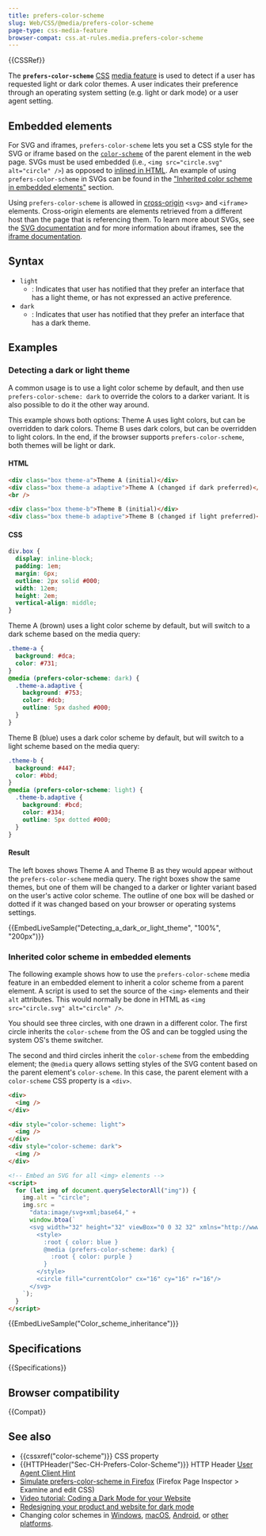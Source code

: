 ```yaml
---
title: prefers-color-scheme
slug: Web/CSS/@media/prefers-color-scheme
page-type: css-media-feature
browser-compat: css.at-rules.media.prefers-color-scheme
---
```


{{CSSRef}}

The **`prefers-color-scheme`** [CSS](/en-US/docs/Web/CSS) [media feature](/en-US/docs/Web/CSS/CSS_media_queries/Using_media_queries#targeting_media_features) is used to detect if a user has requested light or dark color themes.
A user indicates their preference through an operating system setting (e.g. light or dark mode) or a user agent setting.

## Embedded elements

For SVG and iframes, `prefers-color-scheme` lets you set a CSS style for the SVG or iframe based on the [`color-scheme`](/en-US/docs/Web/CSS/color-scheme) of the parent element in the web page.
SVGs must be used embedded (i.e., `<img src="circle.svg" alt="circle" />`) as opposed to [inlined in HTML](/en-US/docs/Web/SVG/Tutorial/SVG_In_HTML_Introduction#basic_example).
An example of using `prefers-color-scheme` in SVGs can be found in the ["Inherited color scheme in embedded elements"](#inherited_color_scheme_in_embedded_elements) section.

Using `prefers-color-scheme` is allowed in [cross-origin](/en-US/docs/Web/Security/Same-origin_policy#cross-origin_network_access) `<svg>` and `<iframe>` elements. Cross-origin elements are elements retrieved from a different host than the page that is referencing them.
To learn more about SVGs, see the [SVG documentation](/en-US/docs/Web/SVG) and for more information about iframes, see the [iframe documentation](/en-US/docs/Web/HTML/Element/iframe).

## Syntax

- `light`
  - : Indicates that user has notified that they prefer an interface that has a light theme, or has not expressed an active preference.
- `dark`
  - : Indicates that user has notified that they prefer an interface that has a dark theme.

## Examples

### Detecting a dark or light theme

A common usage is to use a light color scheme by default, and then use `prefers-color-scheme: dark` to override the colors to a darker variant. It is also possible to do it the other way around.

This example shows both options: Theme A uses light colors, but can be overridden to dark colors. Theme B uses dark colors, but can be overridden to light colors. In the end, if the browser supports `prefers-color-scheme`, both themes will be light or dark.

#### HTML

```html
<div class="box theme-a">Theme A (initial)</div>
<div class="box theme-a adaptive">Theme A (changed if dark preferred)</div>
<br />

<div class="box theme-b">Theme B (initial)</div>
<div class="box theme-b adaptive">Theme B (changed if light preferred)</div>
```

#### CSS

```css hidden
div.box {
  display: inline-block;
  padding: 1em;
  margin: 6px;
  outline: 2px solid #000;
  width: 12em;
  height: 2em;
  vertical-align: middle;
}
```

Theme A (brown) uses a light color scheme by default, but will switch to a dark scheme based on the media query:

```css
.theme-a {
  background: #dca;
  color: #731;
}
@media (prefers-color-scheme: dark) {
  .theme-a.adaptive {
    background: #753;
    color: #dcb;
    outline: 5px dashed #000;
  }
}
```

Theme B (blue) uses a dark color scheme by default, but will switch to a light scheme based on the media query:

```css
.theme-b {
  background: #447;
  color: #bbd;
}
@media (prefers-color-scheme: light) {
  .theme-b.adaptive {
    background: #bcd;
    color: #334;
    outline: 5px dotted #000;
  }
}
```

#### Result

The left boxes shows Theme A and Theme B as they would appear without the `prefers-color-scheme` media query. The right boxes show the same themes, but one of them will be changed to a darker or lighter variant based on the user's active color scheme. The outline of one box will be dashed or dotted if it was changed based on your browser or operating systems settings.

{{EmbedLiveSample("Detecting_a_dark_or_light_theme", "100%", "200px")}}

### Inherited color scheme in embedded elements

The following example shows how to use the `prefers-color-scheme` media feature in an embedded element to inherit a color scheme from a parent element.
A script is used to set the source of the `<img>` elements and their `alt` attributes. This would normally be done in HTML as `<img src="circle.svg" alt="circle" />`.

You should see three circles, with one drawn in a different color.
The first circle inherits the `color-scheme` from the OS and can be toggled using the system OS's theme switcher.

The second and third circles inherit the `color-scheme` from the embedding element; the `@media` query allows setting styles of the SVG content based on the parent element's `color-scheme`.
In this case, the parent element with a `color-scheme` CSS property is a `<div>`.

```html
<div>
  <img />
</div>

<div style="color-scheme: light">
  <img />
</div>
<div style="color-scheme: dark">
  <img />
</div>

<!-- Embed an SVG for all <img> elements -->
<script>
  for (let img of document.querySelectorAll("img")) {
    img.alt = "circle";
    img.src =
      "data:image/svg+xml;base64," +
      window.btoa(`
      <svg width="32" height="32" viewBox="0 0 32 32" xmlns="http://www.w3.org/2000/svg">
        <style>
          :root { color: blue }
          @media (prefers-color-scheme: dark) {
            :root { color: purple }
          }
        </style>
        <circle fill="currentColor" cx="16" cy="16" r="16"/>
      </svg>
    `);
  }
</script>
```

{{EmbedLiveSample("Color_scheme_inheritance")}}

## Specifications

{{Specifications}}

## Browser compatibility

{{Compat}}

## See also

- {{cssxref("color-scheme")}} CSS property
- {{HTTPHeader("Sec-CH-Prefers-Color-Scheme")}} HTTP Header [User Agent Client Hint](/en-US/docs/Web/HTTP/Guides/Client_hints#user-agent_client_hints)
- [Simulate prefers-color-scheme in Firefox](https://firefox-source-docs.mozilla.org/devtools-user/page_inspector/how_to/examine_and_edit_css/index.html#view-media-rules-for-prefers-color-scheme) (Firefox Page Inspector > Examine and edit CSS)
- [Video tutorial: Coding a Dark Mode for your Website](https://www.youtube.com/watch?v=jmepqJ5UbuM)
- [Redesigning your product and website for dark mode](https://stuffandnonsense.co.uk/blog/redesigning-your-product-and-website-for-dark-mode)
- Changing color schemes in [Windows](https://blogs.windows.com/windowsexperience/2019/04/01/windows-10-tip-dark-theme-in-file-explorer/), [macOS](https://developer.apple.com/design/human-interface-guidelines/dark-mode), [Android](https://www.theverge.com/2019/5/7/18530599/google-android-q-features-hands-on-dark-mode-gestures-accessibility-io-2019), or [other platforms](https://support.mozilla.org/en-US/questions/1271928).
